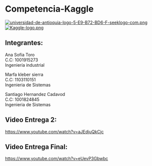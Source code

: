 # Competencia-Kaggle

[![universidad-de-antioquia-logo-5-E9-B72-BD6-F-seeklogo-com.png](https://i.postimg.cc/8PtZrhPG/universidad-de-antioquia-logo-5-E9-B72-BD6-F-seeklogo-com.png)](https://postimg.cc/tYn3Knxv)
[![Kaggle-logo.png](https://i.postimg.cc/TwMzHrDS/Kaggle-logo.png)](https://postimg.cc/GBKg4TzJ)

## Integrantes:



Ana Sofía Toro <br/> 
C.C: 1001915273 <br/> 
Ingeniería industrial 



Marfa kleber sierra <br/> 
C.C: 1103110151 <br/> 
Ingenieria de Sistemas



Santiago Hernandez Cadavod <br/> 
C.C: 1001824845 <br/> 
Ingenieria de Sistemas


## Video Entrega 2:
https://www.youtube.com/watch?v=aJEdjuQkCjc

## Video Entrega Final:
https://www.youtube.com/watch?v=eUevP3Gbwbc
